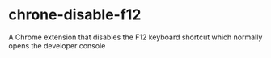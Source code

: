 chrone-disable-f12
==================

A Chrome extension that disables the F12 keyboard shortcut which normally opens the developer console
